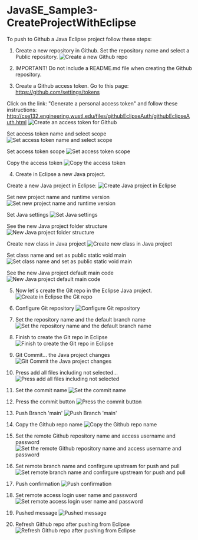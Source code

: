 # JavaSE_Sample3-CreateProjectWithEclipse


To push to Github a Java Eclipse project follow these steps:

1. Create a new repository in Github. Set the repository name and select a Public repository.
![Create a new Github repo](https://github.com/luiscoco/JavaSE_Sample3-CreateProjectWithEclipse/assets/32194879/f709f81f-a27c-4e0f-b1b8-14216daba91c)

2. IMPORTANT! Do not include a README.md file when creating the Github repository.

3. Create a Github access token. Go to this page: https://github.com/settings/tokens
   
Click on the link: "Generate a personal access token" and follow these instructions: http://cse132.engineering.wustl.edu/files/githubEclipseAuth/githubEclipseAuth.html
![Create an access token for Github](https://github.com/luiscoco/JavaSE_Sample3-CreateProjectWithEclipse/assets/32194879/d5052b17-9331-43c6-942a-0c52e03e1600)

Set access token name and select scope
![Set access token name and select scope](https://github.com/luiscoco/JavaSE_Sample3-CreateProjectWithEclipse/assets/32194879/fbb70534-dfbc-448b-8c97-c58e9e0315dc)

Set access token scope
![Set access token scope](https://github.com/luiscoco/JavaSE_Sample3-CreateProjectWithEclipse/assets/32194879/89c41013-ee36-4948-a6b7-bffa1a4b4e04)

Copy the access token
![Copy the access token](https://github.com/luiscoco/JavaSE_Sample3-CreateProjectWithEclipse/assets/32194879/ce1cc046-438f-48df-ab32-14cef8ec15b9)


4. Create in Eclipse a new Java project.

Create a new Java project in Eclipse:
![Create Java project in Eclipse](https://github.com/luiscoco/JavaSE_Sample3-CreateProjectWithEclipse/assets/32194879/81d0e947-5008-47f1-95b8-9596308a3484)

Set new project name and runtime version
![Set new project name and runtime version](https://github.com/luiscoco/JavaSE_Sample3-CreateProjectWithEclipse/assets/32194879/5315350e-b64f-4ee2-9530-91819db72da6)

Set Java settings
![Set Java settings](https://github.com/luiscoco/JavaSE_Sample3-CreateProjectWithEclipse/assets/32194879/d53fc2b1-23d4-4b03-92f3-7d10888215eb)

See the new Java project folder structure
![New Java project folder structure](https://github.com/luiscoco/JavaSE_Sample3-CreateProjectWithEclipse/assets/32194879/9313c6f2-0e0b-41b8-b050-be3837139cb2)

Create new class in Java project
![Create new class in Java project](https://github.com/luiscoco/JavaSE_Sample3-CreateProjectWithEclipse/assets/32194879/de072814-50db-4c16-8342-9bb15a3137ba)

Set class name and set as public static void main
![Set class name and set as public static void main](https://github.com/luiscoco/JavaSE_Sample3-CreateProjectWithEclipse/assets/32194879/abbfb50d-66c0-49a0-aa14-4b13da0bd755)

See the new Java project default main code
![New Java project default main code](https://github.com/luiscoco/JavaSE_Sample3-CreateProjectWithEclipse/assets/32194879/4cd684d5-11a0-4340-908a-301ea4a460c3)

5. Now let´s create the Git repo in the Eclipse Java project.
![Create in Eclipse the Git repo](https://github.com/luiscoco/JavaSE_Sample3-CreateProjectWithEclipse/assets/32194879/b1e2c52b-9253-4e0c-bde9-bebb0ca41ebf)

6. Configure Git repository
![Configure Git repository](https://github.com/luiscoco/JavaSE_Sample3-CreateProjectWithEclipse/assets/32194879/33aad70d-bb98-4df7-8505-bfd7fe316af6)

7. Set the repository name and the default branch name
![Set the repository name and the default branch name](https://github.com/luiscoco/JavaSE_Sample3-CreateProjectWithEclipse/assets/32194879/e934a879-773a-4583-b2f8-478e743ce7b1)

8. Finish to create the Git repo in Eclipse
![Finish to create the Git repo in Eclipse](https://github.com/luiscoco/JavaSE_Sample3-CreateProjectWithEclipse/assets/32194879/5a0d825a-13cb-40a7-9df3-28daf0ea9554)

9. Git Commit... the Java project changes
![Git Commit  the Java project changes](https://github.com/luiscoco/JavaSE_Sample3-CreateProjectWithEclipse/assets/32194879/508b954a-8904-4a75-b910-6d03f50e0f60)

10. Press add all files including not selected...
![Press add all files including not selected](https://github.com/luiscoco/JavaSE_Sample3-CreateProjectWithEclipse/assets/32194879/a90db96d-7e17-4870-906d-01a0ffc07d6c)

11. Set the commit name
![Set the commit name](https://github.com/luiscoco/JavaSE_Sample3-CreateProjectWithEclipse/assets/32194879/4fbce5a7-52d1-4c63-91ec-50b73edd5a0f)

12. Press the commit button
![Press the commit button](https://github.com/luiscoco/JavaSE_Sample3-CreateProjectWithEclipse/assets/32194879/c629ccdb-53aa-4503-b903-e440d02790b3)

13. Push Branch 'main'
![Push Branch 'main'](https://github.com/luiscoco/JavaSE_Sample3-CreateProjectWithEclipse/assets/32194879/21acf3cf-6b7d-44fc-a29b-3883b41b38dd)

14. Copy the Github repo name
![Copy the Github repo name](https://github.com/luiscoco/JavaSE_Sample3-CreateProjectWithEclipse/assets/32194879/c3b5ec9e-730f-4c47-9760-4ab07e805332)

15. Set the remote Github repository name and access username and password
![Set the remote Github repository name and access username and password](https://github.com/luiscoco/JavaSE_Sample3-CreateProjectWithEclipse/assets/32194879/de64fe5b-65c8-4eb8-ad23-e1bd3b7562d2)

16. Set remote branch name and confirgure upstream for push and pull
![Set remote branch name and confirgure upstream for push and pull](https://github.com/luiscoco/JavaSE_Sample3-CreateProjectWithEclipse/assets/32194879/e3022d3c-6e01-4dbe-a5ec-f471938bfe93)

17. Push confirmation
![Push confirmation](https://github.com/luiscoco/JavaSE_Sample3-CreateProjectWithEclipse/assets/32194879/e71e9e12-6958-4b25-b008-4909e8c245d5)

18. Set remote access login user name and password
![Set remote access login user name and password](https://github.com/luiscoco/JavaSE_Sample3-CreateProjectWithEclipse/assets/32194879/40e7e853-debb-43b0-b7bc-a71bde61191b)

19. Pushed message
![Pushed message](https://github.com/luiscoco/JavaSE_Sample3-CreateProjectWithEclipse/assets/32194879/4ae1a5ec-cbf9-4fe2-9583-307bf8341e15)

20. Refresh Github repo after pushing from Eclipse
![Refresh Github repo after pushing from Eclipse](https://github.com/luiscoco/JavaSE_Sample3-CreateProjectWithEclipse/assets/32194879/b65aa531-2baa-48dd-9d14-96a0d15c2b79)





